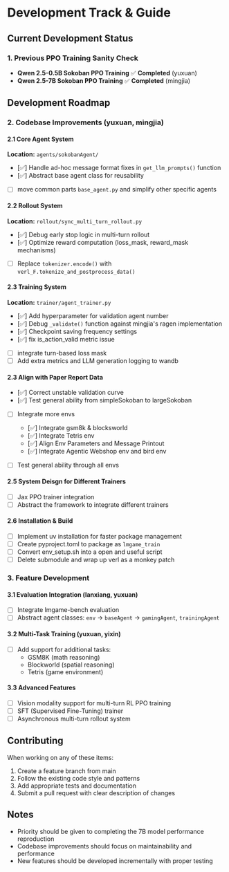 # Development Track & Guide

## Current Development Status

### 1. Previous PPO Training Sanity Check
- **Qwen 2.5-0.5B Sokoban PPO Training** ✅ **Completed** (yuxuan)
- **Qwen 2.5-7B Sokoban PPO Training** ✅ **Completed** (mingjia)

## Development Roadmap

### 2. Codebase Improvements (yuxuan, mingjia)

#### 2.1 Core Agent System
**Location:** `agents/sokobanAgent/`
- [✅] Handle ad-hoc message format fixes in `get_llm_prompts()` function
- [✅] Abstract base agent class for reusability
- [ ] move common parts `base_agent.py` and simplify other specific agents

#### 2.2 Rollout System
**Location:** `rollout/sync_multi_turn_rollout.py`
- [✅] Debug early stop logic in multi-turn rollout
- [✅] Optimize reward computation (loss_mask, reward_mask mechanisms)
- [ ] Replace `tokenizer.encode()` with `verl_F.tokenize_and_postprocess_data()`

#### 2.3 Training System
**Location:** `trainer/agent_trainer.py`
- [✅] Add hyperparameter for validation agent number
- [✅] Debug `_validate()` function against mingjia's ragen implementation
- [✅] Checkpoint saving frequency settings
- [✅] fix is_action_valid metric issue
- [ ] integrate turn-based loss mask
- [ ] Add extra metrics and LLM generation logging to wandb

#### 2.3 Align with Paper Report Data
- [✅] Correct unstable validation curve
- [✅] Test general ability from simpleSokoban to largeSokoban 
- [ ] Integrate more envs
    - [✅] Integrate gsm8k & blocksworld
    - [✅] Integrate Tetris env
    - [✅] Align Env Parameters and Message Printout
    - [✅] Integrate Agentic Webshop env and bird env

- [ ] Test general ability through all envs

#### 2.5 System Deisgn for Different Trainers
- [ ] Jax PPO trainer integration
- [ ] Abstract the framework to integrate different trainers

#### 2.6 Installation & Build
- [ ] Implement uv installation for faster package management
- [ ] Create pyproject.toml to package as `lmgame_train`
- [ ] Convert env_setup.sh into a open and useful script
- [ ] Delete submodule and wrap up verl as a monkey patch

### 3. Feature Development

#### 3.1 Evaluation Integration (lanxiang, yuxuan)
- [ ] Integrate lmgame-bench evaluation
- [ ] Abstract agent classes: `env` → `baseAgent` → `gamingAgent`, `trainingAgent`

#### 3.2 Multi-Task Training (yuxuan, yixin)
- [ ] Add support for additional tasks:
  - GSM8K (math reasoning)
  - Blockworld (spatial reasoning)
  - Tetris (game environment)

#### 3.3 Advanced Features
- [ ] Vision modality support for multi-turn RL PPO training
- [ ] SFT (Supervised Fine-Tuning) trainer
- [ ] Asynchronous multi-turn rollout system

## Contributing

When working on any of these items:
1. Create a feature branch from main
2. Follow the existing code style and patterns
3. Add appropriate tests and documentation
4. Submit a pull request with clear description of changes

## Notes

- Priority should be given to completing the 7B model performance reproduction
- Codebase improvements should focus on maintainability and performance
- New features should be developed incrementally with proper testing
